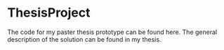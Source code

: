 # ThesisProject
The code for my paster thesis prototype can be found here. The general description of the solution can be found in my thesis.
